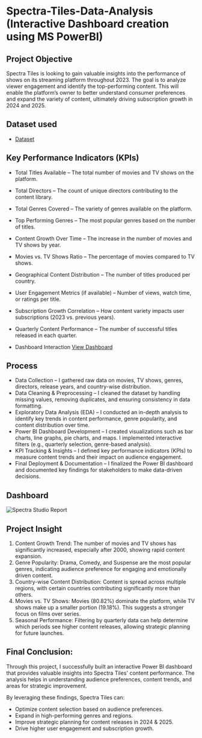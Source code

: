 # Spectra-Tiles-Data-Analysis (Interactive Dashboard creation using MS PowerBI)
## Project Objective
Spectra Tiles is looking to gain valuable insights into the performance of shows on its streaming platform throughout 2023. The goal is to analyze viewer engagement and identify the top-performing content. This will enable the platform’s owner to better understand consumer preferences and expand the variety of content, ultimately driving subscription growth in 2024 and 2025.

## Dataset used
- <a href="https://github.com/inileshverma/Power-BI/blob/main/6.2-Spectra_titles.xlsx">Dataset</a>

## Key Performance Indicators (KPIs)
- Total Titles Available – The total number of movies and TV shows on the platform.
- Total Directors – The count of unique directors contributing to the content library.
- Total Genres Covered – The variety of genres available on the platform.
- Top Performing Genres – The most popular genres based on the number of titles.
- Content Growth Over Time – The increase in the number of movies and TV shows by year.
- Movies vs. TV Shows Ratio – The percentage of movies compared to TV shows.
- Geographical Content Distribution – The number of titles produced per country.
- User Engagement Metrics (if available) – Number of views, watch time, or ratings per title.
- Subscription Growth Correlation – How content variety impacts user subscriptions (2023 vs. previous years).
- Quarterly Content Performance – The number of successful titles released in each quarter.

- Dashboard Interaction <a href="https://github.com/inileshverma/Power-BI/blob/main/Spectra%20Studio%20Report.png">View Dashboard</a>

## Process
- Data Collection – I gathered raw data on movies, TV shows, genres, directors, release years, and country-wise distribution.
- Data Cleaning & Preprocessing – I cleaned the dataset by handling missing values, removing duplicates, and ensuring consistency in data formatting.
- Exploratory Data Analysis (EDA) – I conducted an in-depth analysis to identify key trends in content performance, genre popularity, and content distribution over time.
- Power BI Dashboard Development – I created visualizations such as bar charts, line graphs, pie charts, and maps. I implemented interactive filters (e.g., quarterly selection, genre-based analysis).
- KPI Tracking & Insights – I defined key performance indicators (KPIs) to measure content trends and their impact on audience engagement.
- Final Deployment & Documentation – I finalized the Power BI dashboard and documented key findings for stakeholders to make data-driven decisions.

## Dashboard
![Spectra Studio Report](https://github.com/user-attachments/assets/6ebaf97d-8ec7-4a70-a33e-8c302095d3b0)

## Project Insight
1. Content Growth Trend:
The number of movies and TV shows has significantly increased, especially after 2000, showing rapid content expansion.
2. Genre Popularity:
Drama, Comedy, and Suspense are the most popular genres, indicating audience preference for engaging and emotionally driven content.
3. Country-wise Content Distribution:
Content is spread across multiple regions, with certain countries contributing significantly more than others.
4. Movies vs. TV Shows:
Movies (80.82%) dominate the platform, while TV shows make up a smaller portion (19.18%). This suggests a stronger focus on films over series.
5. Seasonal Performance:
Filtering by quarterly data can help determine which periods see higher content releases, allowing strategic planning for future launches.

## Final Conclusion:
Through this project, I successfully built an interactive Power BI dashboard that provides valuable insights into Spectra Tiles' content performance. The analysis helps in understanding audience preferences, content trends, and areas for strategic improvement.

By leveraging these findings, Spectra Tiles can:
- Optimize content selection based on audience preferences.
- Expand in high-performing genres and regions.
- Improve strategic planning for content releases in 2024 & 2025.
- Drive higher user engagement and subscription growth.
